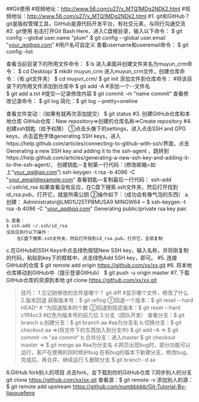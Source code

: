 ##Git使用
#视频地址：http://www.56.com/u27/v_MTQ1MDg2NDk2.html
#视频地址：http://www.56.com/u27/v_MTQ1MDg2NDk2.html
#1.	git和GitHub？
	git是版权管理工具，GitHub是源代码开发平台，有社交元素，与同行沟通交流
#2.	git使用
右击打开Git Bash Here，进入C盘根目录，输入以下命令：
$ git config --global user.name "plum"
$ git config --global user.email "your_qq@qq.com”
#用户名可自定义
查看username和useremail命令：
	$ git config –list
	
查看当前目录下的所用文件命令：
	$ ls
进入桌面并创建文件夹名为muyun_crm命令：
	$ cd Desktop/
$ mkdir muyun_crm
进入muyun_crm文件，创建仓库命令：（有.git文件夹）
$ cd muyun_crm/
$ git init
添加文件到仓库命令：
	#将该目录下的所用文件添加到仓库中
		$ git add -A
	#添加一个--文件名	
		$ git add a.txt
#提交—记录修改内容
		$ git commit -m "name commit"
查看修改记录命令：
	$ git log
	简化：$ git log --pretty=oneline

查看文件变动：（如果有就再次添加提交）
	$ git status
#3.	创建GitHub仓库和本地仓库
GitHub仓库：New repository=>创建的仓库名称=>Create repository
#4.	创建ssh钥匙（给予权限）
①点击头像下的settings，进入点击SSH and GPG keys，点击蓝色字体generating SSH keys，进入https://help.github.com/articles/connecting-to-github-with-ssh/界面，点击Generating a new SSH key and adding it to the ssh-agent
，跳转到https://help.github.com/articles/generating-a-new-ssh-key-and-adding-it-to-the-ssh-agent/，
创建钥匙--复制第一行代码：(修改邮箱=如上“your_qq@qq.com”)
ssh-keygen -t rsa -b 4096 -C "your_email@example.com"
查看钥匙—复制最后一行代码：
ssh-add ~/.ssh/id_rsa
如果查看没有反应，在C盘下搜索.ssh文件夹，然后打开找到id_rsa.pub，打开它，就是所需公钥
②操作如下：（成功会有像气泡的东西）
	a.创建：
Administrator@LM01U25TPBMUSA9 MINGW64 ~
$ ssh-keygen -t rsa -b 4096 -C "your_qq@qq.com"
Generating public/private rsa key pair.

	b.查看：
	$ ssh-add ~/.ssh/id_rsa
	没反应执行以下操作：
		在C盘下搜索.ssh文件夹，然后打开找到id_rsa.pub，打开它，全部复制
c.在GitHub的SSH Keys中点击绿色按钮New  SSH key，输入名称，并将刚复制的代码，粘贴到key下的框框中，点击绿色Add SSH key，即可。
#5.	连接GitHub的仓库
$ git remote add origin https://github.com/xx/xx.git
#6.	将本地仓库移动到GitHub中（提示登录GitHub）
$ git push -u origin master
#7.	下载GitHub仓库的资源到本地
git clone https://github.com/xx/xx.git
>技巧：
1.忘记刚修改的文件是哪个？
git diff  #显示哪个文件，修改了什么
2.版本回退
	获取版本号：$ git reflog
①回退一个版本：$ git reset --hard HEAD^  # ^为回退版本的个数
②回退到指定版本：$ git reset --hard c1ff4cc3  #红色为版本号的前几位
3.分支（团队开发）
	查看分支：$ git branch
	a.创建分支：$ git branch aa #aa为分支名
	b.切换分支：$ git checkout aa  =>(将文件下的东西加入到分支中) $ git add –A  => $ git commit -m "aa commit"
	b.合并分支：进入master  $ git checkout master  =>
$ git merge aa   #aa为分支名
4.网页出现bug时，部分功能可以运行，客户在使用的同时修护bug
在有bug的版本下新建分支，修改bug，完成后，再合并，继续运行
5.删除分支 $ git branch -d aa

6.GitHub fork别人的项目
点击fork，会下载到你的GitHub仓库
7.同步别人的分支
	git clone https://github.com/xx/xx.git
查看源：$ git remote -v
添加别人的源：$ git remote add upstream https://github.com/numbbbbb/Git-Tutorial-By-liaoxuefeng
